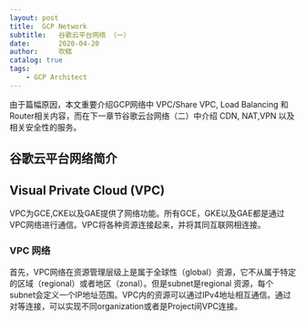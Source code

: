 ```yaml
---
layout: post
title:  GCP Network
subtitle:   谷歌云平台网络 （一）
date:       2020-04-20	
author:     吹糕
catalog: true 	
tags:							
    - GCP Architect
---
```


由于篇幅原因，本文重要介绍GCP网络中 VPC/Share VPC, Load Balancing 和 Router相关内容，而在下一章节谷歌云台网络（二）中介绍 CDN, NAT,VPN 以及相关安全性的服务。
## 谷歌云平台网络简介

## Visual Private Cloud (VPC)
VPC为GCE,CKE以及GAE提供了网络功能。所有GCE，GKE以及GAE都是通过VPC网络进行通信。VPC将各种资源连接起来，并将其同互联网相连接。

### VPC 网络
首先，VPC网络在资源管理层级上是属于全球性（global）资源，它不从属于特定的区域（regional）或者地区（zonal）。但是subnet是regional 资源，每个subnet会定义一个IP地址范围。VPC内的资源可以通过IPv4地址相互通信。通过对等连接，可以实现不同organization或者是Project间VPC连接。






